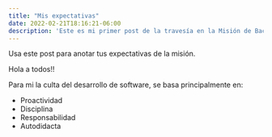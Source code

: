 ```yaml
---
title: "Mis expectativas"
date: 2022-02-21T18:16:21-06:00
description: 'Este es mi primer post de la travesía en la Misión de Backend con Node JS de Launch X.'
---
```


Usa este post para anotar tus expectativas de la misión.

Hola a todos!!

Para mi la culta del desarrollo de software, se basa principalmente en:
- Proactividad
- Disciplina
- Responsabilidad
- Autodidacta
